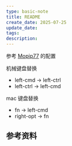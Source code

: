 ```yaml
---
type: basic-note
title: README
create_date: 2025-07-25
update_date: 
tags:
description:
---
```


参考 [Mopip77] 的配置

机械键盘替换

- left-cmd -> left-ctrl
- left-ctrl -> left-cmd

mac 键盘替换

- fn -> left-cmd
- right-opt -> fn

## 参考资料

[Mopip77]: https://github.com/Mopip77/dotfile/blob/main/tag-karabiner/config/karabiner/karabiner.json
